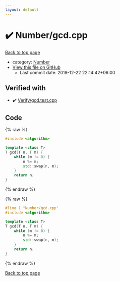 ```yaml
---
layout: default
---
```


<!-- mathjax config similar to math.stackexchange -->
<script type="text/javascript" async
  src="https://cdnjs.cloudflare.com/ajax/libs/mathjax/2.7.5/MathJax.js?config=TeX-MML-AM_CHTML">
</script>
<script type="text/x-mathjax-config">
  MathJax.Hub.Config({
    TeX: { equationNumbers: { autoNumber: "AMS" }},
    tex2jax: {
      inlineMath: [ ['$','$'] ],
      processEscapes: true
    },
    "HTML-CSS": { matchFontHeight: false },
    displayAlign: "left",
    displayIndent: "2em"
  });
</script>

<script type="text/javascript" src="https://cdnjs.cloudflare.com/ajax/libs/jquery/3.4.1/jquery.min.js"></script>
<script src="https://cdn.jsdelivr.net/npm/jquery-balloon-js@1.1.2/jquery.balloon.min.js" integrity="sha256-ZEYs9VrgAeNuPvs15E39OsyOJaIkXEEt10fzxJ20+2I=" crossorigin="anonymous"></script>
<script type="text/javascript" src="../../assets/js/copy-button.js"></script>
<link rel="stylesheet" href="../../assets/css/copy-button.css" />


# :heavy_check_mark: Number/gcd.cpp

<a href="../../index.html">Back to top page</a>

* category: <a href="../../index.html#b2ee912b91d69b435159c7c3f6df7f5f">Number</a>
* <a href="{{ site.github.repository_url }}/blob/master/Number/gcd.cpp">View this file on GitHub</a>
    - Last commit date: 2019-12-22 22:14:42+09:00




## Verified with

* :heavy_check_mark: <a href="../../verify/Verify/gcd.test.cpp.html">Verify/gcd.test.cpp</a>


## Code

<a id="unbundled"></a>
{% raw %}
```cpp
#include <algorithm>

template <class T>
T gcd(T n, T m) {
    while (m != 0) {
        n %= m;
        std::swap(n, m);
    }
    return n;
}

```
{% endraw %}

<a id="bundled"></a>
{% raw %}
```cpp
#line 1 "Number/gcd.cpp"
#include <algorithm>

template <class T>
T gcd(T n, T m) {
    while (m != 0) {
        n %= m;
        std::swap(n, m);
    }
    return n;
}

```
{% endraw %}

<a href="../../index.html">Back to top page</a>

